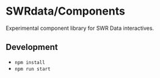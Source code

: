 # SWRdata/Components

Experimental component library for SWR Data interactives.

## Development

- `npm install`
- `npm run start`
